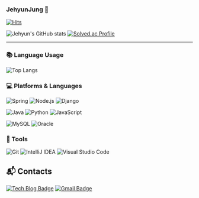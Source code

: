 ### JehyunJung 👋

[![Hits](https://hits.seeyoufarm.com/api/count/incr/badge.svg?url=https%3A%2F%2Fgithub.com%2FJehyunJung&count_bg=%2379C83D&title_bg=%23555555&icon=&icon_color=%23E7E7E7&title=hits&edge_flat=false)](https://hits.seeyoufarm.com)

![Jehyun's GitHub stats](https://github-readme-stats.vercel.app/api?username=JehyunJung&count_private=true&show_icons=true&theme=radical)
[![Solved.ac Profile](http://mazassumnida.wtf/api/v2/generate_badge?boj=jhyun1000)](https://solved.ac/jhyun1000/)

---

### :books: Language Usage

![Top Langs](https://github-readme-stats.vercel.app/api/top-langs/?username=JehyunJung&layout=compact&theme=dark&hide=jupyter%20notebook)

### :computer: Platforms & Languages
![Spring](https://img.shields.io/badge/Spring-6DB33F.svg?&style=for-the-badge&logo=Spring&logoColor=white)
![Node.js](https://img.shields.io/badge/node.js-339933?style=for-the-badge&logo=Node.js&logoColor=white)
![Django](https://img.shields.io/badge/django-092E20?style=for-the-badge&logo=django&logoColor=white)

![Java](https://img.shields.io/badge/Java-007396.svg?&style=for-the-badge&logo=Java&logoColor=white)
![Python](https://img.shields.io/badge/Python-3776AB.svg?&style=for-the-badge&logo=Python&logoColor=white)
![JavaScript](https://img.shields.io/badge/JavaScript-F7DF1E.svg?&style=for-the-badge&logo=JavaScript&logoColor=white)

![MySQL](https://img.shields.io/badge/MySQL-4479A1.svg?&style=for-the-badge&logo=MySQL&logoColor=white)
![Oracle](https://img.shields.io/badge/Oracle-F80000.svg?&style=for-the-badge&logo=Oracle&logoColor=white)

### :wrench: Tools
![Git](https://img.shields.io/badge/Git-F05032.svg?&style=for-the-badge&logo=Git&logoColor=white)
![IntelliJ IDEA](https://img.shields.io/badge/IntelliJIDEA-000000.svg?style=for-the-badge&logo=intellij-idea&logoColor=white)
![Visual Studio Code](https://img.shields.io/badge/Visual%20Studio%20Code-007ACC.svg?&style=for-the-badge&logo=Visual%20Studio%20Code&logoColor=white)


## :mailbox_with_mail: Contacts
[![Tech Blog Badge](http://img.shields.io/badge/-Tech%20blog-black?style=flat-square&logo=github&link=https://jehyunjung.github.io/)](https://jehyunjung.github.io/)
[![Gmail Badge](https://img.shields.io/badge/Gmail-d14836?style=flat-square&logo=Gmail&logoColor=white&link=mailto:toojey7@gmail.com)](mailto:toojey7@gmail.com)
